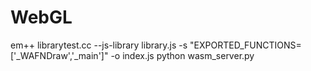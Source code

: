 # WebGL

em++ librarytest.cc --js-library library.js -s "EXPORTED_FUNCTIONS=['_WAFNDraw','_main']" -o index.js
python wasm_server.py
